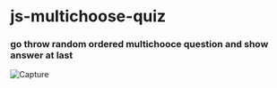 # js-multichoose-quiz

### go throw random ordered multichooce question and show answer at last
![Capture](https://user-images.githubusercontent.com/90709700/163234037-2da67ccb-c801-48e4-829c-c73133985d89.JPG)
